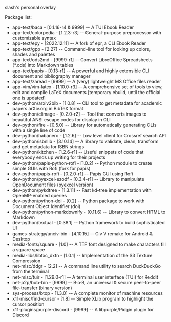 slash's personal overlay

Package list:
* app-text/baca                 - [0.1.16-r4 & 9999] -- A TUI Ebook Reader
* app-text/colorpedia           - [1.2.3-r3]         -- General-purpose preprocessor with customizable syntax
* app-text/epy                  - [2022.12.11]       -- A fork of epr, a CLI Ebook Reader
* app-text/gpp                  - [2.27]             -- Command-line tool for looking up colors, shades and palettes
* app-text/ods2md               - [9999-r1]          -- Convert LibreOffice Spreadsheets (*.ods) into Markdown tables
* app-text/papis                - [0.13-r1]          -- A powerful and highly extensible CLI document and bibliography manager
* app-text/zaread               - [9999]             -- A (very) lightweight MS Office files reader
* app-vim/vim-latex             - [1.10.0-r3]        -- A comprehensive set of tools to view, edit and compile LaTeX documents [temporary ebuild, until the official one is updated]
* dev-python/arxiv2bib          - [1.0.8]            -- CLI tool to get metadata for academic papers arXiv.org in BibTeX format
* dev-python/climage            - [0.2.0-r2]         -- Tool that converts images to beautiful ANSI escape codes for display in CLI
* dev-python/fire               - [0.5.0]            -- Library for automatically generating CLIs with a single line of code
* dev-python/habanero           - [1.2.6]            -- Low level client for Crossref search API
* dev-python/isbnlib            - [3.10.14]          -- A library to validate, clean, transform and get metadata for ISBN strings
* dev-python/kitchen            - [1.2.6-r1]         -- Useful snippets of code that everybody ends up writing for their projects
* dev-python/papis-python-rofi  - [1.0.2]            -- Python module to create simple GUIs with Rofi (fork for papis)
* dev-python/papis-rofi         - [0.2.0-r1]         -- Papis GUI using Rofi
* dev-python/pyexcel-ezodf      - [0.3.4-r1]         -- Library to manipulate OpenDocument files (pyexcel version)
* dev-python/pykdtree           - [1.3.11]           -- Fast kd-tree implementation with OpenMP-enabled queries
* dev-python/python-doi         - [0.2]              -- Python package to work with Document Object Identifier (doi)
* dev-python/python-markdownify - [0.11.6]           -- Library to convert HTML to Markdown 
* dev-python/textual            - [0.38.1]           -- Python framework to build sophisticated UI
* games-strategy/unciv-bin      - [4.10.15]          -- Civ V remake for Android & Desktop
* media-fonts/square            - [1.0]              -- A TTF font designed to make characters fill a square space
* media-libs/libtxc_dxtn        - [1.0.1]            -- Implementation of the S3 Texture Compression
* net-misc/ddgr                 - [2.2]              -- A command line utility to search DuckDuckGo from the terminal
* net-misc/tuir                 - [1.29.0-r1]        -- A terminal user interface (TUI) for Reddit
* net-p2p/bob-bin               - [9999]             -- B·o·B, an universal & secure peer-to-peer file-transfer (binary version)
* sys-process/btop              - [1.3.0]            -- A complete monitor of machine resources
* x11-misc/find-cursor          - [1.8]              -- Simple XLib program to highlight the cursor position
* x11-plugins/purple-discord    - [9999]             -- A libpurple/Pidgin plugin for Discord
